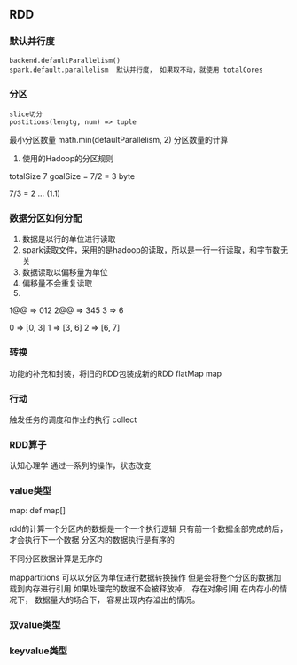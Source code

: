 ## RDD

### 默认并行度

    backend.defaultParallelism() 
    spark.default.parallelism  默认并行度， 如果取不动，就使用 totalCores

### 分区

    slice切分
    postitions(lengtg, num) => tuple 

最小分区数量 math.min(defaultParallelism, 2)
分区数量的计算

1. 使用的Hadoop的分区规则

totalSize 7 goalSize = 7/2 = 3 byte

7/3 = 2 ... (1.1)

### 数据分区如何分配

1. 数据是以行的单位进行读取
2. spark读取文件，采用的是hadoop的读取，所以是一行一行读取，和字节数无关
3. 数据读取以偏移量为单位
4. 偏移量不会重复读取
5. 

1@@ => 012 2@@ => 345 3 => 6

0 => [0, 3]
1 => [3, 6]
2 => [6, 7]
    

### 转换
功能的补充和封装，将旧的RDD包装成新的RDD
flatMap
map




### 行动
触发任务的调度和作业的执行
collect


### RDD算子
认知心理学 
通过一系列的操作，状态改变

### value类型
map: 
def map[]


rdd的计算一个分区内的数据是一个一个执行逻辑
只有前一个数据全部完成的后，才会执行下一个数据
分区内的数据执行是有序的

不同分区数据计算是无序的


mappartitions
可以以分区为单位进行数据转换操作
但是会将整个分区的数据加载到内存进行引用
如果处理完的数据不会被释放掉， 存在对象引用
在内存小的情况下， 数据量大的场合下， 容易出现内存溢出的情况。




### 双value类型


### keyvalue类型
